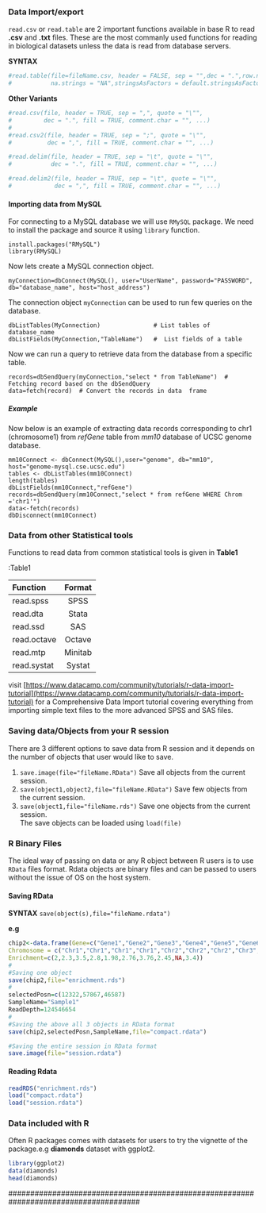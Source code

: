 ### Data Import/export

`read.csv` or `read.table` are 2 important functions available in base R to read **.csv** and **.txt** files.  These are the most commanly used functions for reading in biological datasets unless the data is read from database servers.

**SYNTAX**
```R
#read.table(file=fileName.csv, header = FALSE, sep = "",dec = ".",row.names, col.names, as.is = !stringsAsFactors,
#           na.strings = "NA",stringsAsFactors = default.stringsAsFactors())
```
**Other Variants**
```R
#read.csv(file, header = TRUE, sep = ",", quote = "\"",
#         dec = ".", fill = TRUE, comment.char = "", ...)
#
#read.csv2(file, header = TRUE, sep = ";", quote = "\"",
#          dec = ",", fill = TRUE, comment.char = "", ...)

#read.delim(file, header = TRUE, sep = "\t", quote = "\"",
#           dec = ".", fill = TRUE, comment.char = "", ...)

#read.delim2(file, header = TRUE, sep = "\t", quote = "\"",
#            dec = ",", fill = TRUE, comment.char = "", ...)

```
#### Importing data from MySQL

For connecting to a MySQL database we will use `RMySQL` package.  We need to install the package and source it using `library` function.
 ```
install.packages("RMySQL")
library(RMySQL)
```
Now lets create a MySQL connection object.
```
myConnection=dbConnect(MySQL(), user="UserName", password="PASSWORD", db="database_name", host="host_address")
```
The connection object `myConnection` can be used to run few queries on the database.
```
dbListTables(MyConnection)               # List tables of database_name
dbListFields(MyConnection,"TableName")   #  List fields of a table

```
Now we can run a query to retrieve data from the database from a specific table.
```
records=dbSendQuery(myConnection,"select * from TableName")  # Fetching record based on the dbSendQuery
data=fetch(record)  # Convert the records in data  frame
 ```
##### Example
Now below is an example of extracting data records corresponding to chr1 (chromosome1) from *refGene* table from *mm10* database of UCSC genome database.

```
mm10Connect <- dbConnect(MySQL(),user="genome", db="mm10", host="genome-mysql.cse.ucsc.edu")
tables <- dbListTables(mm10Connect)
length(tables)
dbListFields(mm10Connect,"refGene")
records=dbSendQuery(mm10Connect,"select * from refGene WHERE Chrom ='chr1'")
data<-fetch(records)
dbDisconnect(mm10Connect)
```

### Data from other Statistical tools

Functions to read data from common statistical tools is given in **Table1**

:Table1

|Function   |Format   |
|:----------|:--------:|
|read.spss  | SPSS    |
|read.dta   | Stata   |
|read.ssd   | SAS     |
|read.octave| Octave  |
|read.mtp   | Minitab |
|read.systat| Systat  |

visit [https://www.datacamp.com/community/tutorials/r-data-import-tutorial](https://www.datacamp.com/community/tutorials/r-data-import-tutorial)  for a Comprehensive Data Import tutorial covering everything from importing simple text files to the more advanced SPSS and SAS files.

### Saving data/Objects from your R session

There are 3 different options to save data from R session and it depends on the number of objects that user would like to save.
1. `save.image(file="fileName.RData")` Save all objects from the current session.
2. `save(object1,object2,file="fileName.RData")` Save few objects from the current session.
3. `save(object1,file="fileName.rds")` Save one objects from the current session.  
The save objects can be loaded using `load(file)`

### R Binary Files

The ideal way of passing on data or any R object between R users is to use `RData` files format.  Rdata objects are binary files and can be passed to users without the issue of OS on the host system.

#### Saving RData

**SYNTAX**<break/>
`save(object(s),file="fileName.rdata")`

**e.g**
```R
chip2<-data.frame(Gene=c("Gene1","Gene2","Gene3","Gene4","Gene5","Gene6","Gene7","Gene8","Gene9","Gene10"),
Chromosome = c("Chr1","Chr1","Chr1","Chr1","Chr2","Chr2","Chr2","Chr3","Chr3","Chr4"), Position=c(11234,21234,25452,32414,156009,297862,299220,312112,141789,13114),
Enrichment=c(2,2.3,3.5,2.8,1.98,2.76,3.76,2.45,NA,3.4))
#
#Saving one object
save(chip2,file="enrichment.rds")
#
selectedPosn=c(12322,57867,46587)
SampleName="Sample1"
ReadDepth=124546654
#
#Saving the above all 3 objects in RData format
save(chip2,selectedPosn,SampleName,file="compact.rdata")

#Saving the entire session in RData format
save.image(file="session.rdata")

```
#### Reading Rdata
```R
readRDS("enrichment.rds")
load("compact.rdata")
load("session.rdata")

```
### Data included with R

Often R packages comes with datasets for users to try the vignette of the package.e.g **diamonds** dataset with ggplot2.

```R
library(ggplot2)
data(diamonds)
head(diamonds)
```

######################################################################################
